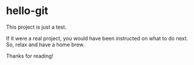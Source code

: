 hello-git
=========

This project is just a test.

If it were a real project, you would have been instructed on what to do next.
So, relax and have a home brew.

Thanks for reading!